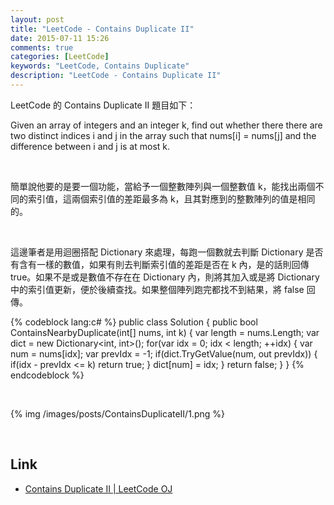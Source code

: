 ```yaml
---
layout: post
title: "LeetCode - Contains Duplicate II"
date: 2015-07-11 15:26
comments: true
categories: [LeetCode]
keywords: "LeetCode, Contains Duplicate"
description: "LeetCode - Contains Duplicate II"
---
```


LeetCode 的 Contains Duplicate II 題目如下：  

<!-- More -->

Given an array of integers and an integer k, find out whether there there are two distinct indices i and j in the array such that nums[i] = nums[j] and the difference between i and j is at most k.  

<br/>

簡單說他要的是要一個功能，當給予一個整數陣列與一個整數值 k，能找出兩個不同的索引值，這兩個索引值的差距最多為 k，且其對應到的整數陣列的值是相同的。  

<br/>


這邊筆者是用迴圈搭配 Dictionary 來處理，每跑一個數就去判斷 Dictionary 是否有含有一樣的數值，如果有則去判斷索引值的差距是否在 k 內，是的話則回傳 true。如果不是或是數值不存在在 Dictionary 內，則將其加入或是將 Dictionary 中的索引值更新，便於後續查找。如果整個陣列跑完都找不到結果，將 false 回傳。      

{% codeblock lang:c# %}
public class Solution {
    public bool ContainsNearbyDuplicate(int[] nums, int k) {
        var length = nums.Length;
        var dict = new Dictionary<int, int>();
        for(var idx = 0; idx < length; ++idx)
        {
            var num = nums[idx];
            var prevIdx = -1;
            if(dict.TryGetValue(num, out prevIdx))
            {
                if(idx - prevIdx <= k)
                    return true;
            }
            dict[num] = idx;
        }
        return false;
    }
}
{% endcodeblock %}

<br/>

{% img /images/posts/ContainsDuplicateII/1.png %}

<br/>

Link
----
* [Contains Duplicate II | LeetCode OJ](https://leetcode.com/problems/contains-duplicate-ii/)
